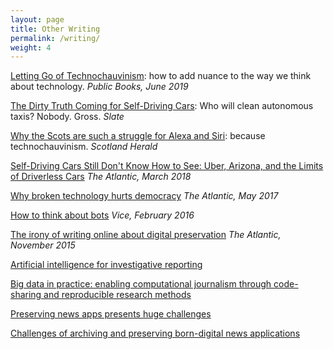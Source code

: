 ```yaml
---
layout: page
title: Other Writing
permalink: /writing/
weight: 4
---
```

[Letting Go of Technochauvinism](https://www.publicbooks.org/letting-go-of-technochauvinism/): how to add nuance to the way we think about technology. *Public Books, June 2019*

[The Dirty Truth Coming for Self-Driving Cars](https://slate.com/technology/2018/05/who-will-clean-self-driving-cars.html): Who will clean autonomous taxis? Nobody. Gross. *Slate*

[Why the Scots are such a struggle for Alexa and Siri](http://www.heraldscotland.com/opinion/columnists/16219100.Agenda__Why_the_Scots_are_such_a_struggle_for_Alexa_and_Siri/): because technochauvinism. *Scotland Herald*

[Self-Driving Cars Still Don't Know How to See: Uber, Arizona, and the Limits of Driverless Cars](https://www.theatlantic.com/technology/archive/2018/03/uber-self-driving-fatality-arizona/556001/) *The Atlantic, March 2018*

[Why broken technology hurts democracy](https://www.theatlantic.com/technology/archive/2017/05/broken-technology-hurts-democracy/524076/) *The Atlantic, May 2017*

[How to think about bots](http://motherboard.vice.com/read/how-to-think-about-bots) *Vice, February 2016*

[The irony of writing online about digital preservation](http://www.theatlantic.com/technology/archive/2015/11/the-irony-of-writing-about-digital-preservation/416184/) *The Atlantic, November 2015*

[Artificial intelligence  for investigative reporting](https://www.academia.edu/21821949/Artificial_Intelligence_for_Investigative_Reporting)

[Big data in practice: enabling computational journalism through code-sharing and reproducible research methods](https://www.academia.edu/16784179/Big_Data_in_Practice_Enabling_Computational_Journalism_Through_Code-Sharing_and_Reproducible_Research_Methods) 

[Preserving news apps presents huge challenges](https://www.academia.edu/16783529/Preserving_News_Apps_Presents_Huge_Challenges) 

[Challenges of archiving and preserving born-digital news applications](https://www.academia.edu/34600464/Challenges_of_archiving_and_preserving_born-digital_news_applications)
